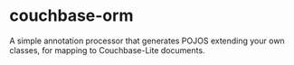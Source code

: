 # couchbase-orm
A simple annotation processor that generates POJOS extending your own classes, for mapping to Couchbase-Lite documents.
